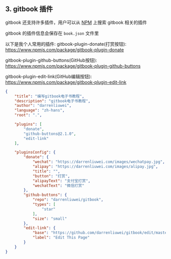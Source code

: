 ## 3. gitbook 插件

gitbook 还支持许多插件，用户可以从 [NPM](https://www.npmjs.com/) 上搜索 gitbook 相关的插件

gitbook 的插件信息会保存在 `book.json` 文件里

以下是我个人常用的插件:
gitbook-plugin-donate(打赏按钮): <https://www.npmjs.com/package/gitbook-plugin-donate>

gitbook-plugin-github-buttons(GitHub按钮): <https://www.npmjs.com/package/gitbook-plugin-github-buttons>

gitbook-plugin-edit-link(GitHub编辑按钮): <https://www.npmjs.com/package/gitbook-plugin-edit-link>

```json
{
    "title": "编写gitbook电子书教程",
    "description": "gitbook电子书教程",
    "author": "darrenliuwei",
    "language": "zh-hans",
    "root": ".",

    "plugins": [
        "donate",
        "github-buttons@2.1.0",
        "edit-link"
    ],

    "pluginsConfig": {
        "donate": {
            "wechat": "https://darrenliuwei.com/images/wechatpay.jpg",
            "alipay": "https://darrenliuwei.com/images/alipay.jpg",
            "title": "",
            "button": "打赏",
            "alipayText": "支付宝打赏",
            "wechatText": "微信打赏"
        },
        "github-buttons": {
            "repo": "darrenliuwei/gitbook",
            "types": [
                "star"
            ],
            "size": "small"
        },
        "edit-link": {
            "base": "https://github.com/darrenliuwei/gitbook/edit/master",
            "label": "Edit This Page"
        }
    }
}
```

